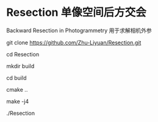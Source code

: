 # Resection 单像空间后方交会

Backward Resection in Photogrammetry
用于求解相机外参

git clone https://github.com/Zhu-Liyuan/Resection.git

cd Resection

mkdir build 

cd build 

cmake ..

make -j4

./Resection

